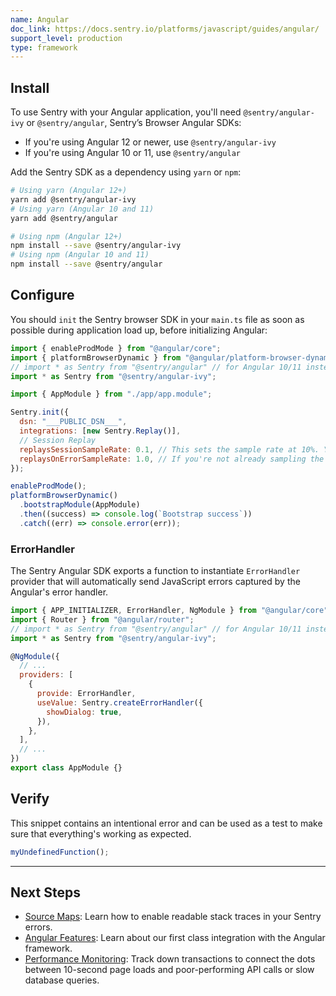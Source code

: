 ```yaml
---
name: Angular
doc_link: https://docs.sentry.io/platforms/javascript/guides/angular/
support_level: production
type: framework
---
```


## Install

To use Sentry with your Angular application, you'll need `@sentry/angular-ivy` or `@sentry/angular`, Sentry’s Browser Angular SDKs:

- If you're using Angular 12 or newer, use `@sentry/angular-ivy`
- If you're using Angular 10 or 11, use `@sentry/angular`

Add the Sentry SDK as a dependency using `yarn` or `npm`:

```bash
# Using yarn (Angular 12+)
yarn add @sentry/angular-ivy
# Using yarn (Angular 10 and 11)
yarn add @sentry/angular

# Using npm (Angular 12+)
npm install --save @sentry/angular-ivy
# Using npm (Angular 10 and 11)
npm install --save @sentry/angular
```

## Configure

You should `init` the Sentry browser SDK in your `main.ts` file as soon as possible during application load up, before initializing Angular:

```javascript
import { enableProdMode } from "@angular/core";
import { platformBrowserDynamic } from "@angular/platform-browser-dynamic";
// import * as Sentry from "@sentry/angular" // for Angular 10/11 instead
import * as Sentry from "@sentry/angular-ivy";

import { AppModule } from "./app/app.module";

Sentry.init({
  dsn: "___PUBLIC_DSN___",
  integrations: [new Sentry.Replay()],
  // Session Replay
  replaysSessionSampleRate: 0.1, // This sets the sample rate at 10%. You may want to change it to 100% while in development and then sample at a lower rate in production.
  replaysOnErrorSampleRate: 1.0, // If you're not already sampling the entire session, change the sample rate to 100% when sampling sessions where errors occur.
});

enableProdMode();
platformBrowserDynamic()
  .bootstrapModule(AppModule)
  .then((success) => console.log(`Bootstrap success`))
  .catch((err) => console.error(err));
```

### ErrorHandler

The Sentry Angular SDK exports a function to instantiate `ErrorHandler` provider that will automatically send JavaScript errors captured by the Angular's error handler.

```javascript
import { APP_INITIALIZER, ErrorHandler, NgModule } from "@angular/core";
import { Router } from "@angular/router";
// import * as Sentry from "@sentry/angular" // for Angular 10/11 instead
import * as Sentry from "@sentry/angular-ivy";

@NgModule({
  // ...
  providers: [
    {
      provide: ErrorHandler,
      useValue: Sentry.createErrorHandler({
        showDialog: true,
      }),
    },
  ],
  // ...
})
export class AppModule {}
```

## Verify

This snippet contains an intentional error and can be used as a test to make sure that everything's working as expected.

```javascript
myUndefinedFunction();
```

---

## Next Steps

- [Source Maps](https://docs.sentry.io/platforms/javascript/guides/angular/sourcemaps/): Learn how to enable readable stack traces in your Sentry errors.
- [Angular Features](https://docs.sentry.io/platforms/javascript/guides/angular/features/): Learn about our first class integration with the Angular framework.
- [Performance Monitoring](https://docs.sentry.io/platforms/javascript/guides/angular/performance/): Track down transactions to connect the dots between 10-second page loads and poor-performing API calls or slow database queries.

